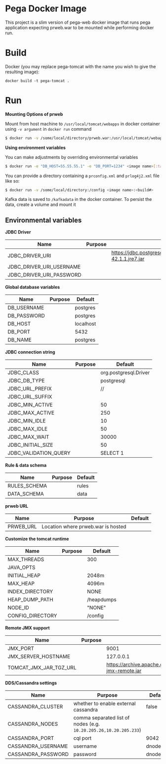 Pega Docker Image
===========

This project is a slim version of pega-web docker image that runs pega application expecting prweb.war to be mounted while performing docker run.


# Build

Docker (you may replace pega-tomcat with the name you wish to give the resulting image):

`docker build -t pega-tomcat .`


# Run

**Mounting Options of prweb**

Mount from host machine to `/usr/local/tomcat/webapps` in docker container using `-v argument` in `docker run` command

```bash
$ docker run -v /some/local/directory/prweb.war:/usr/local/tomcat/webapps/prweb.war:z <image name>
```

**Using environment variables**

You can make adjustments by overriding environmental variables
```bash
$ docker run -e "DB_HOST=55.55.55.1" -e "DB_PORT=1234" <image name>[:tags]
```

You can provide a directory containing a `prconfig.xml` and `prlog4j2.xml` file like so:

```bash
$ docker run -v /some/local/directory:/config <image name>:<build#>
```

Kafka data is saved to `/kafkadata` in the docker container. To persist the data, create a volume and mount it

## Environmental variables

**JDBC Driver**

|  Name                        | Purpose                          | Default        |
| ---------------------------- | -------------------------------- | -------------- |
| JDBC_DRIVER_URI              |                                  | https://jdbc.postgresql.org/download/postgresql-42.1.1.jre7.jar |
| JDBC_DRIVER_URI_USERNAME     |                                  |                |
| JDBC_DRIVER_URI_PASSWORD     |                                  |                |


**Global database variables**

|  Name                        | Purpose                          | Default        |
| ---------------------------- | -------------------------------- | -------------- |
| DB_USERNAME                  |                                  | postgres       |
| DB_PASSWORD | | postgres |
| DB_HOST | | localhost |
| DB_PORT | | 5432 |
| DB_NAME | | postgres |

**JDBC connection string**

|  Name                        | Purpose                          | Default        |
| ---------------------------- | -------------------------------- | -------------- |
| JDBC_CLASS | | org.postgresql.Driver |
| JDBC_DB_TYPE | | postgresql  |
| JDBC_URL_PREFIX | | //  |
| JDBC_URL_SUFFIX | |  |
| JDBC_MIN_ACTIVE | | 50  |
| JDBC_MAX_ACTIVE | | 250 |
| JDBC_MIN_IDLE | | 10 |
| JDBC_MAX_IDLE | | 50 |
| JDBC_MAX_WAIT | | 30000 |
| JDBC_INITIAL_SIZE | | 50 |
| JDBC_VALIDATION_QUERY | | SELECT 1 |

**Rule & data schema**

|  Name                        | Purpose                          | Default        |
| ---------------------------- | -------------------------------- | -------------- |
| RULES_SCHEMA | | rules |
| DATA_SCHEMA | | data |

**prweb URL**

|  Name                        | Purpose                          | Default        |
| ---------------------------- | -------------------------------- | -------------- |
| PRWEB_URL | Location where prweb.war is hosted | |


**Customize the tomcat runtime**

|  Name                        | Purpose                          | Default        |
| ---------------------------- | -------------------------------- | -------------- |
| MAX_THREADS | | 300 |
| JAVA_OPTS | | |
| INITIAL_HEAP | | 2048m |
| MAX_HEAP | | 4096m |
| INDEX_DIRECTORY | | NONE |
| HEAP_DUMP_PATH | | /heapdumps |
| NODE_ID | | "NONE" |
| CONFIG_DIRECTORY | | /config |

**Remote JMX support**

|  Name                        | Purpose                          | Default        |
| ---------------------------- | -------------------------------- | -------------- |
| JMX_PORT | | 9001 |
| JMX_SERVER_HOSTNAME | | 127.0.0.1 |
| TOMCAT_JMX_JAR_TGZ_URL | | https://archive.apache.org/dist/tomcat/tomcat-$TOMCAT_MAJOR/v$TOMCAT_VERSION/bin/extras/catalina-jmx-remote.jar |

**DDS/Cassandra settings**

|  Name                        | Purpose                          | Default        |
| ---------------------------- | -------------------------------- | -------------- |
| CASSANDRA_CLUSTER | whether to enable external cassandra | false |
| CASSANDRA_NODES | comma separated list of nodes (e.g. `10.20.205.26,10.20.205.233`) | |
| CASSANDRA_PORT | cql port | 9042 |
| CASSANDRA_USERNAME | username | dnode_ext |
| CASSANDRA_PASSWORD | password | dnode_ext |

